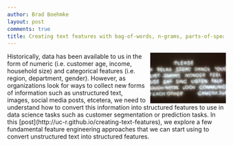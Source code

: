 ```yaml
---
author: Brad Boehmke
layout: post
comments: true
title: Creating text features with bag-of-words, n-grams, parts-of-speach and more
---
```


<img src="/public/images/analytics/feature-engineering/text-features.jpg"  style="float:right; margin: 0px -5px 0px 10px; width: 35%; height: 35%;" />
Historically, data has been available to us in the form of numeric (i.e. customer age, income, household size) and categorical features (i.e. region, department, gender). However, as organizations look for ways to collect new forms of information such as unstructured text, images, social media posts, etcetera, we need to understand how to convert this information into structured features to use in data science tasks such as customer segmentation or prediction tasks. In this [post](http://uc-r.github.io/creating-text-features), we explore a few fundamental feature engineering approaches that we can start using to convert unstructured text into structured features. 
